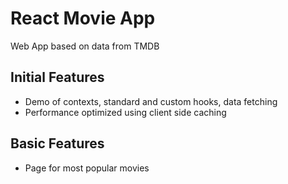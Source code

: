 # React Movie App
Web App based on data from TMDB

## Initial Features
- Demo of contexts, standard and custom hooks, data fetching
- Performance optimized using client side caching

## Basic Features
- Page for most popular movies
